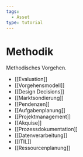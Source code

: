 ```yaml
---
tags:
  - Asset
type: tutorial
---
```

# Methodik

Methodisches Vorgehen.

* [[Evaluation]]
* [[Vorgehensmodell]]
* [[Design Decisions]]
* [[Marktsondierung]]
* [[Pendenzen]]
* [[Aufgabenplanung]]
* [[Projektmanagement]]
* [[Akquise]]
* [[Prozessdokumentation]]
* [[Datenverarbeitung]]
* [[ITIL]]
* [[Ressourcenplanung]]
